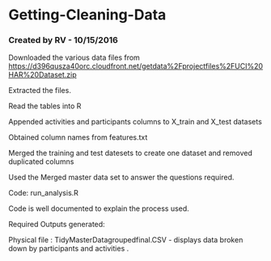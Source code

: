 # Getting-Cleaning-Data
### Created by RV - 10/15/2016
Downloaded the various data files from https://d396qusza40orc.cloudfront.net/getdata%2Fprojectfiles%2FUCI%20HAR%20Dataset.zip 

Extracted the files.

Read the tables into R 

Appended activities and participants columns to X_train and X_test datasets 

Obtained column names from features.txt

Merged the training and test datesets to create one dataset and removed duplicated columns

Used the Merged master data set to answer the questions required.

Code: run_analysis.R

Code is well documented to explain the process used.

Required Outputs generated:

Physical file : TidyMasterDatagroupedfinal.CSV - displays data broken down by participants and activities .
